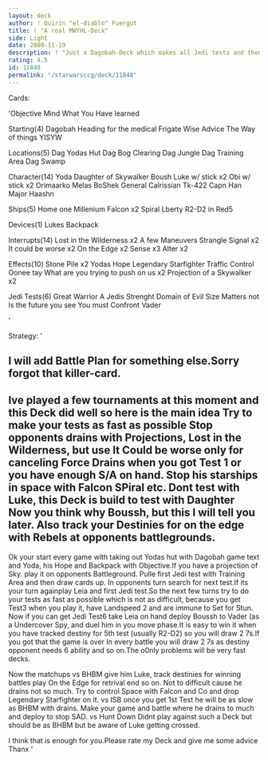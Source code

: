 ```yaml
---
layout: deck
author: ! Quirin "el-diablo" Fuergut
title: ! "A real MWYHL-Deck"
side: Light
date: 2000-11-19
description: ! "Just a Dagobah-Deck which makes all Jedi tests and then does some beatdown.Please give me some advice because its my first submission of a normal Deck.The others nearly didnt get ratedso I just need some advice"
rating: 4.5
id: 11848
permalink: "/starwarsccg/deck/11848"
---
```

Cards: 

'Objective
Mind What You Have learned

Starting(4)
Dagobah
Heading for the medical Frigate
Wise Advice
The Way of things
YISYW

Locations(5)
Dag Yodas Hut
Dag Bog Clearing
Dag Jungle
Dag Training Area
Dag Swamp

Character(14)
Yoda
Daughter of Skywalker
Boush
Luke w/ stick x2
Obi w/ stick x2
Orimaarko
Melas
BoShek
General Calrissian
Tk-422
Capn Han
Major Haashn

Ships(5)
Home one
Millenium Falcon x2
Spiral
Lberty
R2-D2 in Red5

Devices(1)
Lukes Backpack

Interrupts(14)
Lost in the Wilderness x2
A few Maneuvers
Strangle
Signal x2
It could be worse x2
On the Edge x2
Sense x3
Alter x2

Effects(10)
Stone Pile x2
Yodas Hope
Legendary Starfighter
Traffic Control
Oonee tay
What are you trying to push on us x2
Projection of a Skywalker x2

Jedi Tests(6)
Great Warrior
A Jedis Strenght
Domain of Evil
Size Matters not
Is the future you see
You must Confront Vader

'

Strategy: '

I will add Battle Plan for something else.Sorry forgot that killer-card.
------------------------------------------------------------
Ive played a few tournaments at this moment and this Deck did well so here is the main idea
Try to make your tests as fast as possible
Stop opponents drains with Projections, Lost in the Wilderness, but use It Could be worse only for canceling Force Drains when you got Test 1 or you have enough S/A on hand. Stop his starships in space with Falcon SPiral etc.
 Dont test with Luke, this Deck is build to test with Daughter  Now you think why Boussh,
but this I will tell you later. Also track your Destinies for on the edge with Rebels at opponents battlegrounds.
----------------------------------
Ok your start every game with taking out Yodas hut with Dagobah game text and Yoda, his Hope and Backpack with Objective.If you have a projection of Sky. play it on opponents Battleground.
Pulle first Jedi test with Training Area and then draw cards up. In opponents turn search for next test.If its your turn againplay Leia and first Jedi test.So the next few turns try to do your tests as fast as possible which is not as difficult, because you get Test3 when you play it,
have Landspeed 2 and are immune to Set for Stun.
Now if you can get Jedi Test6 take Leia on hand deploy Boussh to Vader (as a Undercover Spy, and duel him in you move phase.It is easy to win it when you have tracked destiny for 5th test (usually R2-D2) so you will draw 2 7s.If you got that the game is over In every battle you will draw 2 7s as destiny opponent needs 6 ability and so on.The o0nly problems will be very fast decks.

Now the matchups
vs BHBM
give him Luke, track destinies for winning battles play On the Edge for retrival end so on.
Not to difficult cause he drains not so much.
Try to control Space with Falcon and Co and drop Legendary Starfighter on it.
vs ISB
once you get 1st Test he will be as slow as BHBM with drains. Make your game and battle where he drains to much and deploy to stop SAD.
vs Hunt Down
Didnt play against such a Deck but should be as BHBM but be aware of Luke getting crossed.

I think that is enough for you.Please rate my Deck and give me some advice
Thanx  '
